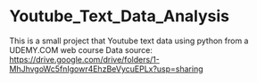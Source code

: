 # Youtube_Text_Data_Analysis
This is a small project that Youtube text data using python from a UDEMY.COM web course
Data source: https://drive.google.com/drive/folders/1-MhJhvgoWc5fnIgowr4EhzBeVycuEPLx?usp=sharing
